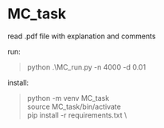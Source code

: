 # MC_task

read .pdf file with explanation and comments

run: 
> python .\MC_run.py -n 4000 -d 0.01

install:
> python -m venv MC_task \
> source MC_task/bin/activate \
>pip install -r requirements.txt \

 


